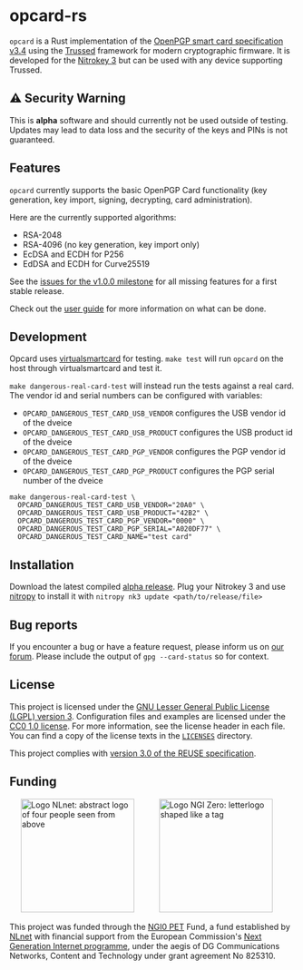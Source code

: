 <!--
Copyright (C) 2022 Nitrokey GmbH
SPDX-License-Identifier: CC0-1.0
-->

# opcard-rs

`opcard` is a Rust implementation of the [OpenPGP smart card specification
v3.4][spec] using the [Trussed][] framework for modern cryptographic firmware.
It is developed for the [Nitrokey 3][] but can be used with any device
supporting Trussed.

[spec]: https://github.com/Nitrokey/openpgp-card/raw/master/OpenPGP%20Card%20Specification%203.4.pdf
[Trussed]: https://github.com/trussed-dev/trussed
[Nitrokey 3]: https://github.com/nitrokey/nitrokey-3-firmware

## ⚠️ Security Warning

This is **alpha** software and should currently not be used outside of
testing. Updates may lead to data loss and the security of the keys and PINs
is not guaranteed.

## Features

`opcard` currently supports the basic OpenPGP Card functionality (key generation,
key import, signing, decrypting, card administration).

Here are the currently supported algorithms:

- RSA-2048
- RSA-4096 (no key generation, key import only)
- EcDSA and ECDH for P256
- EdDSA and ECDH for Curve25519

See the [issues for the v1.0.0 milestone][v1.0.0 milestone] for all missing
features for a first stable release.

[v1.0.0 milestone]: https://github.com/Nitrokey/opcard-rs/milestone/2

Check out the [user guide](USAGE.md) for more information on what can be done.

## Development

Opcard uses [virtualsmartcard](https://frankmorgner.github.io/vsmartcard/) for testing.
`make test` will run `opcard` on the host through virtualsmartcard and test it.

`make dangerous-real-card-test` will instead run the tests against a real card.
The vendor id and serial numbers can be configured with variables:

- `OPCARD_DANGEROUS_TEST_CARD_USB_VENDOR` configures the USB vendor id of the dveice
- `OPCARD_DANGEROUS_TEST_CARD_USB_PRODUCT` configures the USB product id of the dveice
- `OPCARD_DANGEROUS_TEST_CARD_PGP_VENDOR` configures the PGP vendor id of the dveice
- `OPCARD_DANGEROUS_TEST_CARD_PGP_PRODUCT` configures the PGP serial number of the dveice

```
make dangerous-real-card-test \
  OPCARD_DANGEROUS_TEST_CARD_USB_VENDOR="20A0" \
  OPCARD_DANGEROUS_TEST_CARD_USB_PRODUCT="42B2" \
  OPCARD_DANGEROUS_TEST_CARD_PGP_VENDOR="0000" \
  OPCARD_DANGEROUS_TEST_CARD_PGP_SERIAL="A020DF77" \
  OPCARD_DANGEROUS_TEST_CARD_NAME="test card"
```

## Installation

Download the latest compiled [alpha release](https://github.com/Nitrokey/nitrokey-3-firmware/releases).
Plug your Nitrokey 3 and use [nitropy](https://docs.nitrokey.com/software/nitropy/) to install it with 
`nitropy nk3 update <path/to/release/file>`


## Bug reports

If you encounter a bug or have a feature request, please inform us on [our forum](https://support.nitrokey.com/).
Please include the output of `gpg --card-status` so for context.


## License

This project is licensed under the [GNU Lesser General Public License (LGPL)
version 3][LGPL-3.0].  Configuration files and examples are licensed under the
[CC0 1.0 license][CC0-1.0].  For more information, see the license header in
each file.  You can find a copy of the license texts in the
[`LICENSES`](./LICENSES) directory.

[LGPL-3.0]: https://opensource.org/licenses/LGPL-3.0
[CC0-1.0]: https://creativecommons.org/publicdomain/zero/1.0/

This project complies with [version 3.0 of the REUSE specification][reuse].

[reuse]: https://reuse.software/practices/3.0/

## Funding

[<img src="https://nlnet.nl/logo/banner.svg" width="200" alt="Logo NLnet: abstract logo of four people seen from above" hspace="20">](https://nlnet.nl/)
[<img src="https://nlnet.nl/image/logos/NGI0PET_tag.svg" width="200" alt="Logo NGI Zero: letterlogo shaped like a tag" hspace="20">](https://nlnet.nl/NGI0/)

This project was funded through the [NGI0 PET](https://nlnet.nl/PET) Fund, a fund established by [NLnet](https://nlnet.nl/) with financial support from the European Commission's [Next Generation Internet programme](https://ngi.eu/), under the aegis of DG Communications Networks, Content and Technology under grant agreement No 825310.
